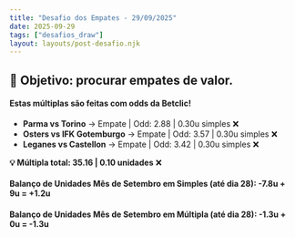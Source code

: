 ```yaml
---
title: "Desafio dos Empates - 29/09/2025"
date: 2025-09-29
tags: ["desafios_draw"]
layout: layouts/post-desafio.njk
---
```


## 🎯 Objetivo: procurar empates de valor.  

#### Estas múltiplas são feitas com odds da Betclic!

- **Parma vs Torino** → Empate | Odd: 2.88 | 0.30u simples ❌
- **Osters vs IFK Gotemburgo** → Empate | Odd: 3.57 | 0.30u simples ❌
- **Leganes vs Castellon** → Empate | Odd: 3.42 | 0.30u simples ❌

**💡 Múltipla total: 35.16 | 0.10 unidades** ❌

#### Balanço de Unidades Mês de Setembro em Simples (até dia 28): -7.8u + 9u = +1.2u
#### Balanço de Unidades Mês de Setembro em Múltipla (até dia 28): -1.3u + 0u = -1.3u

